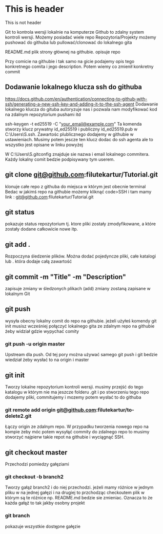 # This is header
This is not header

Git to kontrola wersji lokalnie na komputerze
Github to zdalny system kontroli wersji. Możemy posiadać wiele repo
Repozytoria/Projekty możemy pushować do githuba lub pullować/clonować do lokalnego gita

README.md plik strony głównej na githubie. opisuje repo

Przy comicie na githubie i tak samo na gicie podajemy opis tego konkretnego comita i jego description. Potem wiemy co zmienił konkretny commit

## Dodawanie lokalnego klucza ssh do githuba
https://docs.github.com/en/authentication/connecting-to-github-with-ssh/generating-a-new-ssh-key-and-adding-it-to-the-ssh-agent
Dodawanie lokalnego klucza do gituba autoryzuje nas i pozwala nam modyfikować kod na zdalnym repozytorium pushami itd

ssh-keygen -t ed25519 -C "your_email@example.com"
Ta komenda stworzy klucz prywatny id_ed25519 i publiczny id_ed25519.pub w C:\Users\S\.ssh. Zawartośc plublicznego dodajemy w githubie w ustawieniach.
Musimy potem jescze ten klucz dodac do ssh agenta ale to wszystko jest opisane w linku powyżej

W C:\Users\S\.gitconfig znajduje sie nazwa i email lokalnego commitera. Każdy lokalny comit bedzie podpisywany tym userem.


## git clone git@github.com:filutekartur/Tutorial.git
klonuje całe repo z githuba do miejsca w którym jest obecnie terminal
Bedac w jakimś repo na githubie możemy kliknąć code>SSH i tam mamy link : git@github.com:filutekartur/Tutorial.git

## git status
pokazuje status repozytorium tj. ktore pliki zostały zmodyfikowane, a które zostały dodane całkowicie nowe itp.


## git add .
Rozpoczyna śledzenie plików. Można dodać pojedyncze pliki, całe katalogi lub . która dodaje całą zawartość

## git commit -m "Title" -m "Description"
zapisuje zmiany w śledzonych plikach (add) zmiany zostaną zapisane w lokalnym Git 

## git push
wysyła obecny lokalny comit do repo na githubie. jeżeli użyłeś komendy git init musisz wcześniej połączyć lokalnego gita ze zdalnym repo na githubie żeby widział gdzie wypychać comity
### git push -u origin master
Upstream dla push. Od tej pory można używać samego git push i git bedzie wiedział żeby wysłać to na origin i master

## git init
Tworzy lokalne repozytorium kontroli wersji. musimy przejść do tego katalogu w którym nie ma jeszcze folderu .git i po stworzeniu tego repo dodajemy pliki, commitujemy i mozemy potem wysłać to do githuba
### git remote add origin git@github.com:filutekartur/to-delete2.git
Łączy origin ze zdalnym repo. W przypadku tworzenia nowego repo na kompie żeby móc potem wysyłąć commity do zdalnego repo to musimy stworzyć najpierw takie repot na githubie i wyciągnąć SSH.

## git checkout master
Przechodzi pomiedzy gałęziami
### git checkout -b branch2
Tworzy gałąź branch2 i do niej przechodzi. jeżeli mamy różnice w jednym pliku w na jednej gałęzi i na drugiej to przchodząc checkoutem plik w którym są te różnice np. README.md bedzie sie zmieniac.
Oznacza to że każda gałąź to tak jakby osobny projekt
### git branch
pokazuje wszystkie dostępne gałęzie
